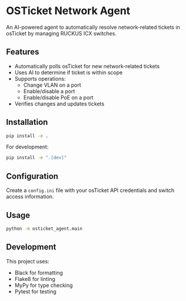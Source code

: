 # OSTicket Network Agent

An AI-powered agent to automatically resolve network-related tickets in osTicket by managing RUCKUS ICX switches.

## Features

- Automatically polls osTicket for new network-related tickets
- Uses AI to determine if ticket is within scope
- Supports operations:
  - Change VLAN on a port
  - Enable/disable a port
  - Enable/disable PoE on a port
- Verifies changes and updates tickets

## Installation

```bash
pip install -e .
```

For development:

```bash
pip install -e ".[dev]"
```

## Configuration

Create a `config.ini` file with your osTicket API credentials and switch access information.

## Usage

```bash
python -m osticket_agent.main
```

## Development

This project uses:
- Black for formatting
- Flake8 for linting
- MyPy for type checking
- Pytest for testing